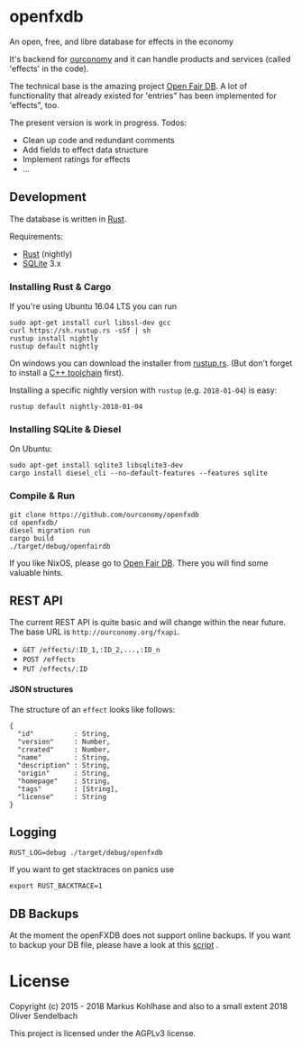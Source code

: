 # openfxdb
An open, free, and libre database for effects in the economy

It's backend for [ourconomy](https://github.com/ourconomy/ourconomy) and it can handle products and services (called 'effects' in the code). 

The technical base is the amazing project [Open Fair DB](https://github.com/flosse/openfairdb). A lot of functionality that already existed for 'entries" has been implemented for 'effects", too. 

The present version is work in progress. Todos:

  * Clean up code and redundant comments
  * Add fields to effect data structure
  * Implement ratings for effects
  * ...

## Development
The database is written in [Rust](http://rustlang.org/).

Requirements:

- [Rust](https://www.rust-lang.org/) (nightly)
- [SQLite](https://sqlite.org/) 3.x

### Installing Rust & Cargo

If you're using Ubuntu 16.04 LTS you can run

```
sudo apt-get install curl libssl-dev gcc
curl https://sh.rustup.rs -sSf | sh
rustup install nightly
rustup default nightly
```

On windows you can download the installer from [rustup.rs](https://rustup.rs).
(But don't forget to install a
[C++ toolchain](http://landinghub.visualstudio.com/visual-cpp-build-tools) first).

Installing a specific nightly version with `rustup` (e.g. `2018-01-04`) is easy:

```
rustup default nightly-2018-01-04
```

### Installing SQLite & Diesel

On Ubuntu:

```
sudo apt-get install sqlite3 libsqlite3-dev
cargo install diesel_cli --no-default-features --features sqlite
```

### Compile & Run

```
git clone https://github.com/ourconomy/openfxdb
cd openfxdb/
diesel migration run
cargo build
./target/debug/openfairdb
```

If you like NixOS, please go to [Open Fair DB](https://github.com/flosse/openfairdb). There you will find some valuable hints.


## REST API

The current REST API is quite basic and will change within the near future.
The base URL is `http://ourconomy.org/fxapi`.

-  `GET /effects/:ID_1,:ID_2,...,:ID_n`
-  `POST /effects`
-  `PUT /effects/:ID`

#### JSON structures

The structure of an `effect` looks like follows:

```
{
  "id"          : String,
  "version"     : Number,
  "created"     : Number,
  "name"        : String,
  "description" : String,
  "origin"      : String,
  "homepage"    : String,
  "tags"        : [String],
  "license"     : String
}
```

## Logging

    RUST_LOG=debug ./target/debug/openfxdb

If you want to get stacktraces on panics use

    export RUST_BACKTRACE=1

## DB Backups

At the moment the openFXDB does not support online backups.
If you want to backup your DB file, please have a look at this 
[script](https://github.com/flosse/openfairdb/blob/master/scripts/backup-sqlite.sh)
.

# License

Copyright (c) 2015 - 2018 Markus Kohlhase and also to a small extent 2018 Oliver Sendelbach

This project is licensed under the AGPLv3 license.
